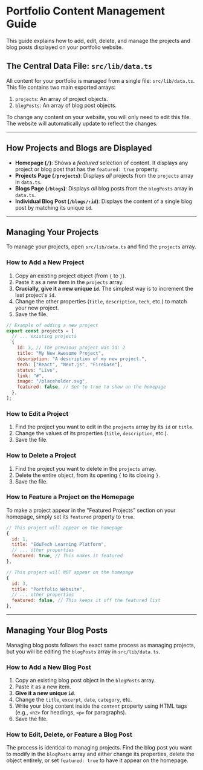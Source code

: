 # Portfolio Content Management Guide

This guide explains how to add, edit, delete, and manage the projects and blog posts displayed on your portfolio website.

## The Central Data File: `src/lib/data.ts`

All content for your portfolio is managed from a single file: `src/lib/data.ts`. This file contains two main exported arrays:

1.  `projects`: An array of project objects.
2.  `blogPosts`: An array of blog post objects.

To change any content on your website, you will only need to edit this file. The website will automatically update to reflect the changes.

---

## How Projects and Blogs are Displayed

*   **Homepage (`/`)**: Shows a *featured* selection of content. It displays any project or blog post that has the `featured: true` property.
*   **Projects Page (`/projects`)**: Displays *all* projects from the `projects` array in `data.ts`.
*   **Blogs Page (`/blogs`)**: Displays *all* blog posts from the `blogPosts` array in `data.ts`.
*   **Individual Blog Post (`/blogs/:id`)**: Displays the content of a single blog post by matching its unique `id`.

---

## Managing Your Projects

To manage your projects, open `src/lib/data.ts` and find the `projects` array.

### How to Add a New Project

1.  Copy an existing project object (from `{` to `}`).
2.  Paste it as a new item in the `projects` array.
3.  **Crucially, give it a new unique `id`**. The simplest way is to increment the last project's `id`.
4.  Change the other properties (`title`, `description`, `tech`, etc.) to match your new project.
5.  Save the file.

```javascript
// Example of adding a new project
export const projects = [
  // ... existing projects
  {
    id: 3, // The previous project was id: 2
    title: "My New Awesome Project",
    description: "A description of my new project.",
    tech: ["React", "Next.js", "Firebase"],
    status: "Live",
    link: "#",
    image: "/placeholder.svg",
    featured: false, // Set to true to show on the homepage
  },
];
```

### How to Edit a Project

1.  Find the project you want to edit in the `projects` array by its `id` or `title`.
2.  Change the values of its properties (`title`, `description`, etc.).
3.  Save the file.

### How to Delete a Project

1.  Find the project you want to delete in the `projects` array.
2.  Delete the entire object, from its opening `{` to its closing `}`.
3.  Save the file.

### How to Feature a Project on the Homepage

To make a project appear in the "Featured Projects" section on your homepage, simply set its `featured` property to `true`.

```javascript
// This project will appear on the homepage
{
  id: 1,
  title: "EduTech Learning Platform",
  // ... other properties
  featured: true, // This makes it featured
},

// This project will NOT appear on the homepage
{
  id: 3,
  title: "Portfolio Website",
  // ... other properties
  featured: false, // This keeps it off the featured list
},
```

---

## Managing Your Blog Posts

Managing blog posts follows the exact same process as managing projects, but you will be editing the `blogPosts` array in `src/lib/data.ts`.

### How to Add a New Blog Post

1.  Copy an existing blog post object in the `blogPosts` array.
2.  Paste it as a new item.
3.  **Give it a new unique `id`**.
4.  Change the `title`, `excerpt`, `date`, `category`, etc.
5.  Write your blog content inside the `content` property using HTML tags (e.g., `<h2>` for headings, `<p>` for paragraphs).
6.  Save the file.

### How to Edit, Delete, or Feature a Blog Post

The process is identical to managing projects. Find the blog post you want to modify in the `blogPosts` array and either change its properties, delete the object entirely, or set `featured: true` to have it appear on the homepage. 